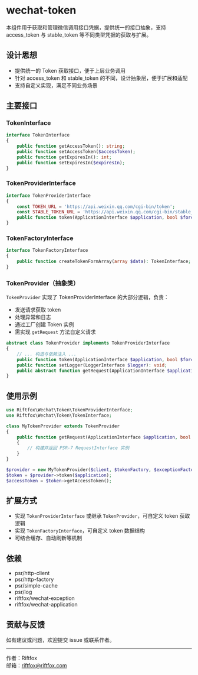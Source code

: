 # wechat-token

本组件用于获取和管理微信调用接口凭据，提供统一的接口抽象，支持 access_token 与 stable_token 等不同类型凭据的获取与扩展。

## 设计思想

- 提供统一的 Token 获取接口，便于上层业务调用
- 针对 access_token 和 stable_token 的不同，设计抽象层，便于扩展和适配
- 支持自定义实现，满足不同业务场景

## 主要接口

### TokenInterface

```php
interface TokenInterface
{
    public function getAccessToken(): string;
    public function setAccessToken($accessToken);
    public function getExpiresIn(): int;
    public function setExpiresIn($expiresIn);
}
```

### TokenProviderInterface

```php
interface TokenProviderInterface
{
    const TOKEN_URL = 'https://api.weixin.qq.com/cgi-bin/token';
    const STABLE_TOKEN_URL = 'https://api.weixin.qq.com/cgi-bin/stable_token';
    public function token(ApplicationInterface $application, bool $forceRefresh = false): TokenInterface;
}
```

### TokenFactoryInterface

```php
interface TokenFactoryInterface
{
    public function createTokenFormArray(array $data): TokenInterface;
}
```

### TokenProvider（抽象类）

`TokenProvider` 实现了 TokenProviderInterface 的大部分逻辑，负责：
- 发送请求获取 token
- 处理异常和日志
- 通过工厂创建 Token 实例
- 需实现 `getRequest` 方法自定义请求

```php
abstract class TokenProvider implements TokenProviderInterface
{
    // ... 构造与依赖注入 ...
    public function token(ApplicationInterface $application, bool $forceRefresh = false): TokenInterface;
    public function setLogger(LoggerInterface $logger): void;
    public abstract function getRequest(ApplicationInterface $application, bool $forceRefresh = false): RequestInterface;
}
```

## 使用示例

```php
use Riftfox\Wechat\Token\TokenProviderInterface;
use Riftfox\Wechat\Token\TokenInterface;

class MyTokenProvider extends TokenProvider
{
    public function getRequest(ApplicationInterface $application, bool $forceRefresh = false): RequestInterface
    {
        // 构建并返回 PSR-7 RequestInterface 实例
    }
}

$provider = new MyTokenProvider($client, $tokenFactory, $exceptionFactory);
$token = $provider->token($application);
$accessToken = $token->getAccessToken();
```

## 扩展方式

- 实现 `TokenProviderInterface` 或继承 `TokenProvider`，可自定义 token 获取逻辑
- 实现 `TokenFactoryInterface`，可自定义 token 数据结构
- 可结合缓存、自动刷新等机制

## 依赖

- psr/http-client
- psr/http-factory
- psr/simple-cache
- psr/log
- riftfox/wechat-exception
- riftfox/wechat-application

## 贡献与反馈

如有建议或问题，欢迎提交 issue 或联系作者。

---

作者：Riftfox  
邮箱：riftfox@riftfox.com